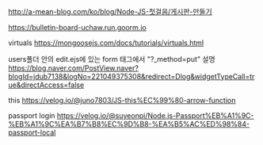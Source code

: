 http://a-mean-blog.com/ko/blog/Node-JS-첫걸음/게시판-만들기

https://bulletin-board-uchaw.run.goorm.io

virtuals
https://mongoosejs.com/docs/tutorials/virtuals.html

users폴더 안의 edit.ejs에 있는 form 태그에서 "?\_method=put" 설명
https://blog.naver.com/PostView.naver?blogId=jdub7138&logNo=221049375308&redirect=Dlog&widgetTypeCall=true&directAccess=false

this
https://velog.io/@juno7803/JS-this%EC%99%80-arrow-function

passport login
https://velog.io/@suyeonpi/Node.js-Passport%EB%A1%9C-%EB%A1%9C%EA%B7%B8%EC%9D%B8-%EA%B5%AC%ED%98%84-passport-local
